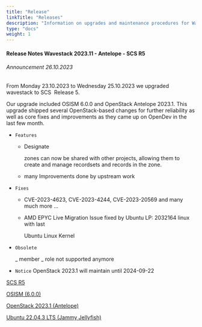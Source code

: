 ```yaml
---
title: "Release"
linkTitle: "Releases"
description: "Information on upgrades and maintenance procedures for Wavestack services."
type: "docs"
weight: 1
---
```

<!-- SPDX-License-Identifier: CC-BY-4.0 -->
<!-- Copyright (C) 2023 Wavecon GmbH -->

#### Release Notes Wavestack 2023.11 - Antelope - SCS R5

###### Announcement  26.10.2023

From Monday 23.10.2023 to Wednesday 25.10.2023 we upgraded wavestack to SCS  Release 5.

Our upgrade included OSISM 6.0.0 and OpenStack Antelope 2023.1. This upgrade shipped several OpenStack-based changes for further reliability as well as core
 fixes and improvements as they came up on OpenDev in the last few 
month. 

+ `Features`
  
  + Designate
    
    zones can now be shared with other projects, allowing them to create and
    manage recordsets and records in the zone.
  - many Improvements done by upstream work

+ `Fixes` 
  
  + CVE-2023-4623,  CVE-2023-4244, CVE-2023-20569 and many much more ...
  
  + AMD EPYC Live Migration Issue fixed by  Ubuntu LP: 2032164 linux  with last
    
    Ubuntu Linux Kernel

+ `Obsolete`
  
   _ member  _  role not supported anymore 

+ `Notice` OpenStack 2023.1 will maintain until 2024-09-22

[SCS R5](https://github.com/SovereignCloudStack/release-notes/blob/main/Release5.md) 

[OSISM (6.0.0)](https://release.osism.tech/notes/6.0.0.html)

[OpenStack 2023.1 (Antelope)](https://releases.openstack.org/antelope/index.html)

[Ubuntu 22.04.3 LTS (Jammy Jellyfish)](https://discourse.ubuntu.com/t/jammy-jellyfish-point-release-changes/29835/4#Server)
